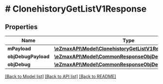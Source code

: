# # ClonehistoryGetListV1Response

## Properties

Name | Type | Description | Notes
------------ | ------------- | ------------- | -------------
**mPayload** | [**\eZmaxAPI\Model\ClonehistoryGetListV1ResponseMPayload**](ClonehistoryGetListV1ResponseMPayload.md) |  |
**objDebugPayload** | [**\eZmaxAPI\Model\CommonResponseObjDebugPayloadGetList**](CommonResponseObjDebugPayloadGetList.md) |  | [optional]
**objDebug** | [**\eZmaxAPI\Model\CommonResponseObjDebug**](CommonResponseObjDebug.md) |  | [optional]

[[Back to Model list]](../../README.md#models) [[Back to API list]](../../README.md#endpoints) [[Back to README]](../../README.md)

